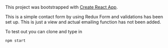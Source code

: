 This project was bootstrapped with [Create React App](https://github.com/facebookincubator/create-react-app).

This is a simple contact form by using Redux Form and validations has been set up. This is just a view and actual emailing function has not been added.

To test out you can clone and type in

```js
npm start
```

